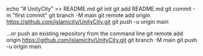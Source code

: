 echo "# UnityCity" >> README.md
git init
git add README.md
git commit -m "first commit"
git branch -M main
git remote add origin https://github.com/islamicity/UnityCity.git
git push -u origin main

…or push an existing repository from the command line
git remote add origin https://github.com/islamicity/UnityCity.git
git branch -M main
git push -u origin main
